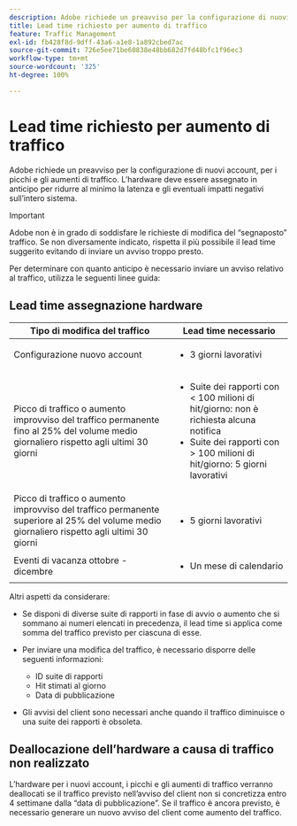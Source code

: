 ```yaml
---
description: Adobe richiede un preavviso per la configurazione di nuovi account, per i picchi e gli aumenti di traffico. L’hardware deve essere assegnato in anticipo per ridurre al minimo la latenza e gli eventuali impatti negativi sull’intero sistema.
title: Lead time richiesto per aumento di traffico
feature: Traffic Management
exl-id: fb428f8d-9dff-43a6-a1e8-1a892cbed7ac
source-git-commit: 726e5ee71be60838e48bb682d7fd48bfc1f96ec3
workflow-type: tm+mt
source-wordcount: '325'
ht-degree: 100%

---
```


# Lead time richiesto per aumento di traffico

Adobe richiede un preavviso per la configurazione di nuovi account, per i picchi e gli aumenti di traffico. L’hardware deve essere assegnato in anticipo per ridurre al minimo la latenza e gli eventuali impatti negativi sull’intero sistema.

>[!IMPORTANT]
>
>Adobe non è in grado di soddisfare le richieste di modifica del “segnaposto” traffico. Se non diversamente indicato, rispetta il più possibile il lead time suggerito evitando di inviare un avviso troppo presto.

Per determinare con quanto anticipo è necessario inviare un avviso relativo al traffico, utilizza le seguenti linee guida:

## Lead time assegnazione hardware


<table id="table_A67CC3B164F740088797BD8913244E47">
 <thead>
  <tr>
   <th colname="col1" class="entry"> Tipo di modifica del traffico </th>
   <th colname="col2" class="entry"> Lead time necessario </th>
  </tr>
 </thead>
 <tbody>
  <tr>
   <td colname="col1"> Configurazione nuovo account </td>
   <td colname="col2"> <ul><li>3 giorni lavorativi</li></ul></td>
  </tr>
  <tr>
   <td colname="col1"> Picco di traffico o aumento improvviso del traffico permanente fino al 25% del volume medio giornaliero rispetto agli ultimi 30 giorni</td>
   <td colname="col2"> <ul><li>Suite dei rapporti con &lt; 100 milioni di hit/giorno: non è richiesta alcuna notifica</li><li>Suite dei rapporti con &gt; 100 milioni di hit/giorno: 5 giorni lavorativi</li></ul></td>
  </tr>
  <tr>
   <td colname="col1"> Picco di traffico o aumento improvviso del traffico permanente superiore al 25% del volume medio giornaliero rispetto agli ultimi 30 giorni</td>
   <td colname="col2"> <ul><li>5 giorni lavorativi</li></ul></td>
  </tr>
  <tr>
   <td colname="col1"> Eventi di vacanza ottobre - dicembre </td>
   <td colname="col2"> <ul><li>Un mese di calendario</li></ul> </td>
  </tr>
 </tbody>
</table>

Altri aspetti da considerare:

* Se disponi di diverse suite di rapporti in fase di avvio o aumento che si sommano ai numeri elencati in precedenza, il lead time si applica come somma del traffico previsto per ciascuna di esse.
* Per inviare una modifica del traffico, è necessario disporre delle seguenti informazioni:

   * ID suite di rapporti
   * Hit stimati al giorno
   * Data di pubblicazione

* Gli avvisi del client sono necessari anche quando il traffico diminuisce o una suite dei rapporti è obsoleta.

## Deallocazione dell’hardware a causa di traffico non realizzato

L’hardware per i nuovi account, i picchi e gli aumenti di traffico verranno deallocati se il traffico previsto nell’avviso del client non si concretizza entro 4 settimane dalla “data di pubblicazione”. Se il traffico è ancora previsto, è necessario generare un nuovo avviso del client come aumento del traffico.

